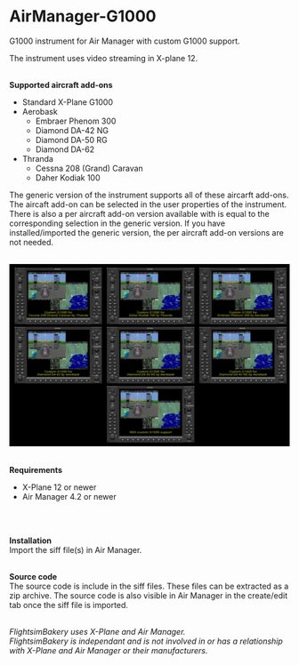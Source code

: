 # AirManager-G1000
G1000 instrument for Air Manager with custom G1000 support.

The instrument uses video streaming in X-plane 12.
<br>
<br>

__Supported aircraft add-ons__ <br>
* Standard X-Plane G1000
* Aerobask
    * Embraer Phenom 300
    * Diamond DA-42 NG
    * Diamond DA-50 RG
    * Diamond DA-62
* Thranda
    *   Cessna 208 (Grand) Caravan
    *   Daher Kodiak 100

The generic version of the instrument supports all of these aircarft add-ons. The aircaft add-on can be selected in the user properties of the instrument. There is also a per aircraft add-on version available with is equal to the corresponding selection in the generic version. If you have installed/imported the generic version, the per aircraft add-on versions are not needed.
<br>
<br>

![Custom G1000 overview](./Custom%20G1000%20overview.png?raw=true "Overview")
<br>
<br>

__Requirements__ <br>
* X-Plane 12 or newer
* Air Manager 4.2 or newer
<br>
<br>

__Installation__ <br>
Import the siff file(s) in Air Manager.
<br>
<br>

__Source code__ <br>
The source code is include in the siff files. These files can be extracted as a zip archive.  The source code is also visible in Air Manager in the create/edit tab once the siff file is imported.
<br>
<br>

*FlightsimBakery uses X-Plane and Air Manager.<br>
FlightsimBakery is independant and is not involved in or has a relationship with X-Plane and Air Manager or their manufacturers.*
